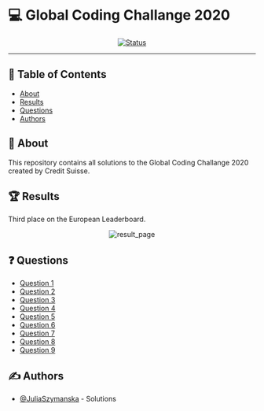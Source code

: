 # :computer: Global Coding Challange 2020

<div align="center">

[![Status](https://img.shields.io/badge/status-finished-success.svg)]()
</div>

---

## 📝 Table of Contents

- [About](#about)
- [Results](#results)
- [Questions](#questions)
- [Authors](#authors)

## 🧐 About <a name = "about"></a>
This repository contains all solutions to the Global Coding Challange 2020 created by Credit Suisse. 


## :trophy: Results <a name = "results"></a>

Third place on the European Leaderboard.

<div align="center">
    <img src="https://github.com/JuliaSzymanska/Global_Coding_Challange_2020/blob/master/.github/European_Leaderboard.png" alt="result_page" >
</div>



## :question: Questions <a name = "questions"></a>

- [Question 1](https://github.com/JuliaSzymanska/Global_Coding_Challange_2020/blob/master/Question_1)
- [Question 2](https://github.com/JuliaSzymanska/Global_Coding_Challange_2020/blob/master/Question_2)
- [Question 3](https://github.com/JuliaSzymanska/Global_Coding_Challange_2020/blob/master/Question_3)
- [Question 4](https://github.com/JuliaSzymanska/Global_Coding_Challange_2020/blob/master/Question_4)
- [Question 5](https://github.com/JuliaSzymanska/Global_Coding_Challange_2020/blob/master/Question_5)
- [Question 6](https://github.com/JuliaSzymanska/Global_Coding_Challange_2020/blob/master/Question_6)
- [Question 7](https://github.com/JuliaSzymanska/Global_Coding_Challange_2020/blob/master/Question_7)
- [Question 8](https://github.com/JuliaSzymanska/Global_Coding_Challange_2020/blob/master/Question_8)
- [Question 9](https://github.com/JuliaSzymanska/Global_Coding_Challange_2020/blob/master/Question_9)

## ✍️ Authors <a name = "authors"></a>

- [@JuliaSzymanska](https://github.com/JuliaSzymanska) - Solutions